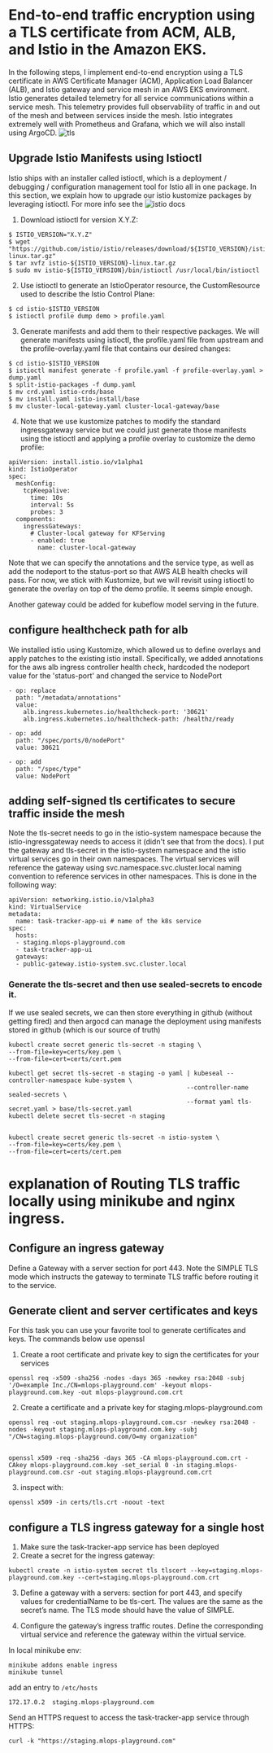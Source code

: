 # End-to-end traffic encryption using a TLS certificate from ACM, ALB, and Istio in the Amazon EKS.
In the following steps, I implement end-to-end encryption using a TLS certificate in AWS Certificate Manager (ACM), Application Load Balancer (ALB), and Istio gateway and service mesh in an AWS EKS environment. Istio generates detailed telemetry for all service communications within a service mesh. This telemetry provides full observability of traffic in and out of the mesh and between services inside the mesh. Istio integrates extremely well with Prometheus and Grafana, which we will also install using ArgoCD.
![tls](SecureEndtoEndTrafficOnEKS2.jpg)


## Upgrade Istio Manifests using Istioctl
Istio ships with an installer called istioctl, which is a deployment / debugging / configuration management tool for Istio all in one package. In this section, we explain how to upgrade our istio kustomize packages by leveraging istioctl. For more info see the ![istio docs](https://istio.io/latest/docs/setup/additional-setup/customize-installation/)

1. Download istioctl for version X.Y.Z:
```
$ ISTIO_VERSION="X.Y.Z"
$ wget "https://github.com/istio/istio/releases/download/${ISTIO_VERSION}/istio-${ISTIO_VERSION}-linux.tar.gz"
$ tar xvfz istio-${ISTIO_VERSION}-linux.tar.gz
$ sudo mv istio-${ISTIO_VERSION}/bin/istioctl /usr/local/bin/istioctl
```

2. Use istioctl to generate an IstioOperator resource, the CustomResource used to describe the Istio Control Plane:
```
$ cd istio-$ISTIO_VERSION
$ istioctl profile dump demo > profile.yaml
```
3. Generate manifests and add them to their respective packages. We will generate manifests using istioctl, the profile.yaml file from upstream and the profile-overlay.yaml file that contains our desired changes:
```
$ cd istio-$ISTIO_VERSION
$ istioctl manifest generate -f profile.yaml -f profile-overlay.yaml > dump.yaml
$ split-istio-packages -f dump.yaml
$ mv crd.yaml istio-crds/base
$ mv install.yaml istio-install/base
$ mv cluster-local-gateway.yaml cluster-local-gateway/base
```

4. Note that we use kustomize patches to modify the standard ingressgateway service but we could just generate those manifests using the istioctl and applying a profile overlay to customize the demo profile:
```
apiVersion: install.istio.io/v1alpha1
kind: IstioOperator
spec:
  meshConfig:
    tcpKeepalive:
      time: 10s
      interval: 5s
      probes: 3
  components:
    ingressGateways:
      # Cluster-local gateway for KFServing
      - enabled: true
        name: cluster-local-gateway

```
Note that we can specify the annotations and the service type, as well as add the nodeport to the status-port so that AWS ALB health checks will pass. For now, we stick with Kustomize, but we will revisit using istioctl to generate the overlay on top of the demo profile. It seems simple enough.

Another gateway could be added for kubeflow model serving in the future.


## configure healthcheck path for alb
We installed istio using Kustomize, which allowed us to define overlays and apply patches to the existing istio install. Specifically, we added annotations for the aws alb ingress controller health check, hardcoded the nodeport value for the 'status-port' and changed the service to NodePort

```
- op: replace
  path: "/metadata/annotations"
  value: 
    alb.ingress.kubernetes.io/healthcheck-port: '30621'
    alb.ingress.kubernetes.io/healthcheck-path: /healthz/ready
    
- op: add
  path: "/spec/ports/0/nodePort"
  value: 30621

- op: add
  path: "/spec/type"
  value: NodePort

```


## adding self-signed tls certificates to secure traffic inside the mesh
Note the tls-secret needs to go in the istio-system namespace because the istio-ingressgateway needs to access it (didn't see that from the docs).
I put the gateway and tls-secret in the istio-system namespace and the istio virtual services go in their own namespaces. The virtual services will reference the gateway using svc.namespace.svc.cluster.local naming convention to reference services in other namespaces. This is done in the following way:

```
apiVersion: networking.istio.io/v1alpha3
kind: VirtualService
metadata:
  name: task-tracker-app-ui # name of the k8s service
spec:
  hosts:
  - staging.mlops-playground.com
  - task-tracker-app-ui
  gateways:
  - public-gateway.istio-system.svc.cluster.local
```


### Generate the tls-secret and then use sealed-secrets to encode it. 
If we use sealed secrets, we can then store everything in github (without getting fired) and then argocd can manage the deployment using manifests stored in github (which is our source of truth)
```
kubectl create secret generic tls-secret -n staging \
--from-file=key=certs/key.pem \
--from-file=cert=certs/cert.pem

kubectl get secret tls-secret -n staging -o yaml | kubeseal --controller-namespace kube-system \
                                                 --controller-name sealed-secrets \
                                                 --format yaml tls-secret.yaml > base/tls-secret.yaml
kubectl delete secret tls-secret -n staging


kubectl create secret generic tls-secret -n istio-system \
--from-file=key=certs/key.pem \
--from-file=cert=certs/cert.pem
```






# explanation of Routing TLS traffic locally using minikube and nginx ingress.
## Configure an ingress gateway
Define a Gateway with a server section for port 443. Note the SIMPLE TLS mode which instructs the gateway to terminate TLS traffic before routing it to the service.

## Generate client and server certificates and keys
For this task you can use your favorite tool to generate certificates and keys. The commands below use openssl
1. Create a root certificate and private key to sign the certificates for your services
```
openssl req -x509 -sha256 -nodes -days 365 -newkey rsa:2048 -subj '/O=example Inc./CN=mlops-playground.com' -keyout mlops-playground.com.key -out mlops-playground.com.crt
```
2. Create a certificate and a private key for staging.mlops-playground.com
```
openssl req -out staging.mlops-playground.com.csr -newkey rsa:2048 -nodes -keyout staging.mlops-playground.com.key -subj "/CN=staging.mlops-playground.com/O=my organization"


openssl x509 -req -sha256 -days 365 -CA mlops-playground.com.crt -CAkey mlops-playground.com.key -set_serial 0 -in staging.mlops-playground.com.csr -out staging.mlops-playground.com.crt
```

3. inspect with:
```
openssl x509 -in certs/tls.crt -noout -text
```
## configure a TLS ingress gateway for a single host
1. Make sure the task-tracker-app service has been deployed
2. Create a secret for the ingress gateway:
```
kubectl create -n istio-system secret tls tlscert --key=staging.mlops-playground.com.key --cert=staging.mlops-playground.com.crt
```
3. Define a gateway with a servers: section for port 443, and specify values for credentialName to be tls-cert. The values are the same as the secret’s name. The TLS mode should have the value of SIMPLE.

4. Configure the gateway’s ingress traffic routes. Define the corresponding virtual service and reference the gateway within the virtual service.


In local minikube env:
```
minikube addons enable ingress
minikube tunnel
```

add an entry to ```/etc/hosts```
```
172.17.0.2  staging.mlops-playground.com
```

Send an HTTPS request to access the task-tracker-app service through HTTPS:
```
curl -k "https://staging.mlops-playground.com"

```
